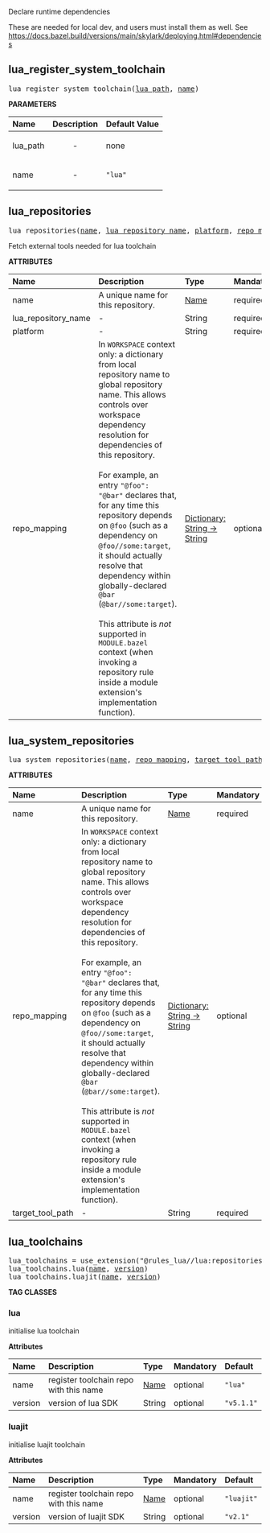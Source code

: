 <!-- Generated with Stardoc: http://skydoc.bazel.build -->

Declare runtime dependencies

These are needed for local dev, and users must install them as well.
See https://docs.bazel.build/versions/main/skylark/deploying.html#dependencies

<a id="lua_register_system_toolchain"></a>

## lua_register_system_toolchain

<pre>
lua_register_system_toolchain(<a href="#lua_register_system_toolchain-lua_path">lua_path</a>, <a href="#lua_register_system_toolchain-name">name</a>)
</pre>



**PARAMETERS**


| Name  | Description | Default Value |
| :------------- | :------------- | :------------- |
| <a id="lua_register_system_toolchain-lua_path"></a>lua_path |  <p align="center"> - </p>   |  none |
| <a id="lua_register_system_toolchain-name"></a>name |  <p align="center"> - </p>   |  `"lua"` |


<a id="lua_repositories"></a>

## lua_repositories

<pre>
lua_repositories(<a href="#lua_repositories-name">name</a>, <a href="#lua_repositories-lua_repository_name">lua_repository_name</a>, <a href="#lua_repositories-platform">platform</a>, <a href="#lua_repositories-repo_mapping">repo_mapping</a>)
</pre>

Fetch external tools needed for lua toolchain

**ATTRIBUTES**


| Name  | Description | Type | Mandatory | Default |
| :------------- | :------------- | :------------- | :------------- | :------------- |
| <a id="lua_repositories-name"></a>name |  A unique name for this repository.   | <a href="https://bazel.build/concepts/labels#target-names">Name</a> | required |  |
| <a id="lua_repositories-lua_repository_name"></a>lua_repository_name |  -   | String | required |  |
| <a id="lua_repositories-platform"></a>platform |  -   | String | required |  |
| <a id="lua_repositories-repo_mapping"></a>repo_mapping |  In `WORKSPACE` context only: a dictionary from local repository name to global repository name. This allows controls over workspace dependency resolution for dependencies of this repository.<br><br>For example, an entry `"@foo": "@bar"` declares that, for any time this repository depends on `@foo` (such as a dependency on `@foo//some:target`, it should actually resolve that dependency within globally-declared `@bar` (`@bar//some:target`).<br><br>This attribute is _not_ supported in `MODULE.bazel` context (when invoking a repository rule inside a module extension's implementation function).   | <a href="https://bazel.build/rules/lib/dict">Dictionary: String -> String</a> | optional |  |


<a id="lua_system_repositories"></a>

## lua_system_repositories

<pre>
lua_system_repositories(<a href="#lua_system_repositories-name">name</a>, <a href="#lua_system_repositories-repo_mapping">repo_mapping</a>, <a href="#lua_system_repositories-target_tool_path">target_tool_path</a>)
</pre>

**ATTRIBUTES**


| Name  | Description | Type | Mandatory | Default |
| :------------- | :------------- | :------------- | :------------- | :------------- |
| <a id="lua_system_repositories-name"></a>name |  A unique name for this repository.   | <a href="https://bazel.build/concepts/labels#target-names">Name</a> | required |  |
| <a id="lua_system_repositories-repo_mapping"></a>repo_mapping |  In `WORKSPACE` context only: a dictionary from local repository name to global repository name. This allows controls over workspace dependency resolution for dependencies of this repository.<br><br>For example, an entry `"@foo": "@bar"` declares that, for any time this repository depends on `@foo` (such as a dependency on `@foo//some:target`, it should actually resolve that dependency within globally-declared `@bar` (`@bar//some:target`).<br><br>This attribute is _not_ supported in `MODULE.bazel` context (when invoking a repository rule inside a module extension's implementation function).   | <a href="https://bazel.build/rules/lib/dict">Dictionary: String -> String</a> | optional |  |
| <a id="lua_system_repositories-target_tool_path"></a>target_tool_path |  -   | String | required |  |


<a id="lua_toolchains"></a>

## lua_toolchains

<pre>
lua_toolchains = use_extension("@rules_lua//lua:repositories.bzl", "lua_toolchains")
lua_toolchains.lua(<a href="#lua_toolchains.lua-name">name</a>, <a href="#lua_toolchains.lua-version">version</a>)
lua_toolchains.luajit(<a href="#lua_toolchains.luajit-name">name</a>, <a href="#lua_toolchains.luajit-version">version</a>)
</pre>


**TAG CLASSES**

<a id="lua_toolchains.lua"></a>

### lua

initialise lua toolchain

**Attributes**

| Name  | Description | Type | Mandatory | Default |
| :------------- | :------------- | :------------- | :------------- | :------------- |
| <a id="lua_toolchains.lua-name"></a>name |  register toolchain repo with this name   | <a href="https://bazel.build/concepts/labels#target-names">Name</a> | optional |  `"lua"`  |
| <a id="lua_toolchains.lua-version"></a>version |  version of lua SDK   | String | optional |  `"v5.1.1"`  |

<a id="lua_toolchains.luajit"></a>

### luajit

initialise luajit toolchain

**Attributes**

| Name  | Description | Type | Mandatory | Default |
| :------------- | :------------- | :------------- | :------------- | :------------- |
| <a id="lua_toolchains.luajit-name"></a>name |  register toolchain repo with this name   | <a href="https://bazel.build/concepts/labels#target-names">Name</a> | optional |  `"luajit"`  |
| <a id="lua_toolchains.luajit-version"></a>version |  version of luajit SDK   | String | optional |  `"v2.1"`  |


